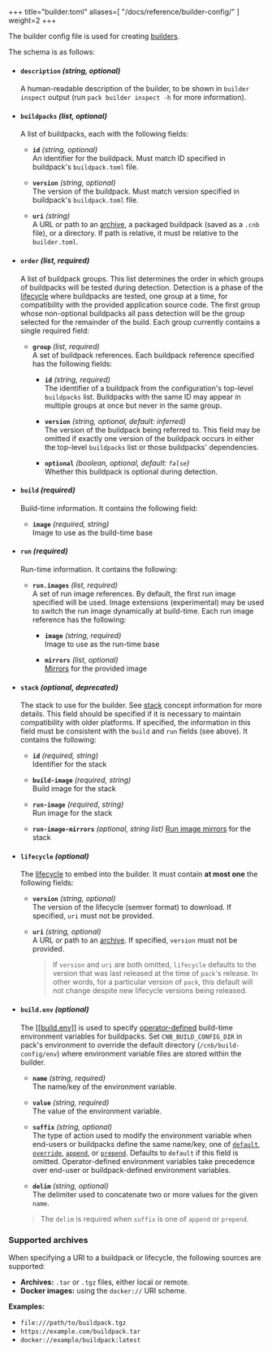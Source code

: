 +++
title="builder.toml"
aliases=[
  "/docs/reference/builder-config/"
]
weight=2
+++

The builder config file is used for creating [builders][builder].

<!--more-->

The schema is as follows:

- #### `description` _(string, optional)_

  A human-readable description of the builder, to be shown in `builder inspect` output
  (run `pack builder inspect -h` for more information).

- #### `buildpacks` _(list, optional)_

  A list of buildpacks, each with the following fields:

  - **`id`** _(string, optional)_\
    An identifier for the buildpack. Must match ID specified in buildpack's `buildpack.toml` file.

  - **`version`** _(string, optional)_\
    The version of the buildpack. Must match version specified in buildpack's `buildpack.toml` file.

  - **`uri`** _(string)_\
     A URL or path to an [archive](#supported-archives), a packaged buildpack (saved as a `.cnb` file), or a directory. If path is relative, it must be relative to the `builder.toml`.

- #### `order` _(list, required)_

  A list of buildpack groups. This list determines the order in which groups of buildpacks
  will be tested during detection. Detection is a phase of the [lifecycle] where
  buildpacks are tested, one group at a time, for compatibility with the provided application source code. The first
  group whose non-optional buildpacks all pass detection will be the group selected for the remainder of the build. Each
  group currently contains a single required field:

  - **`group`** _(list, required)_\
    A set of buildpack references. Each buildpack reference specified has the following fields:

    - **`id`** _(string, required)_\
      The identifier of a buildpack from the configuration's top-level `buildpacks` list. Buildpacks with the same ID may
      appear in multiple groups at once but never in the same group.

    - **`version`** _(string, optional, default: inferred)_\
      The version of the buildpack being referred to. This field may be omitted if
      exactly one version of the buildpack
      occurs in either the top-level `buildpacks` list or those buildpacks' dependencies.

    - **`optional`** _(boolean, optional, default: `false`)_\
      Whether this buildpack is optional during detection.

- #### `build` _(required)_

  Build-time information. It contains the following field:

  - **`image`** _(required, string)_\
    Image to use as the build-time base

- #### `run` _(required)_

  Run-time information. It contains the following:

  - **`run.images`** _(list, required)_\
    A set of run image references. By default, the first run image specified will be used.
    Image extensions (experimental) may be used to switch the run image dynamically at build-time.
    Each run image reference has the following:

    - **`image`** _(string, required)_\
      Image to use as the run-time base

    - **`mirrors`** _(list, optional)_\
      [Mirrors](/docs/for-app-developers/concepts/base-images/run#run-image-mirrors) for the provided image

- #### `stack` _(optional, deprecated)_

  The stack to use for the builder. See [stack](/docs/for-app-developers/concepts/base-images/stack) concept information for more details.
  This field should be specified if it is necessary to maintain compatibility with older platforms.
  If specified, the information in this field must be consistent with the `build` and `run` fields (see above).
  It contains the following:

  - **`id`** _(required, string)_\
    Identifier for the stack

  - **`build-image`** _(required, string)_\
    Build image for the stack

  - **`run-image`** _(required, string)_\
    Run image for the stack

  - **`run-image-mirrors`** _(optional, string list)_
    [Run image mirrors](/docs/for-app-developers/concepts/base-images/run#run-image-mirrors) for the stack

- #### `lifecycle` _(optional)_

  The [lifecycle] to embed into the builder. It must contain **at most one** the following fields:

  - **`version`** _(string, optional)_\
    The version of the lifecycle (semver format) to download. If specified, `uri` must not be provided.

  - **`uri`** _(string, optional)_\
    A URL or path to an [archive](#supported-archives). If specified, `version` must not be provided.

    > If `version` and `uri` are both omitted, `lifecycle` defaults to the version that was last released
    > at the time of `pack`'s release. In other words, for a particular version of `pack`, this default
    > will not change despite new lifecycle versions being released.

- #### `build.env` _(optional)_

  The [[[build.env]]](https://github.com/buildpacks/spec/blob/main/buildpack.md#environment-variable-modification-rules) is used to specify [operator-defined](https://github.com/buildpacks/spec/blob/main/platform.md#operator-defined-variables) build-time environment variables for buildpacks. Set `CNB_BUILD_CONFIG_DIR` in pack's environment to override the default directory (`/cnb/build-config/env`) where environment variable files are stored within the builder.

  - **`name`** _(string, required)_\
    The name/key of the environment variable.

  - **`value`** _(string, required)_\
    The value of the environment variable.

  - **`suffix`** _(string, optional)_\
    The type of action used to modify the environment variable when end-users or buildpacks define the same name/key, one of [`default`](https://github.com/buildpacks/spec/blob/main/buildpack.md#default), [`override`](https://github.com/buildpacks/spec/blob/main/buildpack.md#override), [`append`](https://github.com/buildpacks/spec/blob/main/buildpack.md#append), or [`prepend`](https://github.com/buildpacks/spec/blob/main/buildpack.md#prepend). Defaults to `default` if this field is omitted. Operator-defined environment variables take precedence over end-user or buildpack-defined environment variables.

  - **`delim`** _(string, optional)_\
    The delimiter used to concatenate two or more values for the given `name`.

  > The `delim` is required when `suffix` is one of `append` or `prepend`.

### Supported archives

When specifying a URI to a buildpack or lifecycle, the following sources are supported:

- **Archives:** `.tar` or `.tgz` files, either local or remote.
- **Docker images:** using the `docker://` URI scheme.

**Examples:**

- `file:///path/to/buildpack.tgz`
- `https://example.com/buildpack.tar`
- `docker://example/buildpack:latest`

[builder]: /docs/for-platform-operators/concepts/builder
[lifecycle]: /docs/for-platform-operators/concepts/lifecycle
